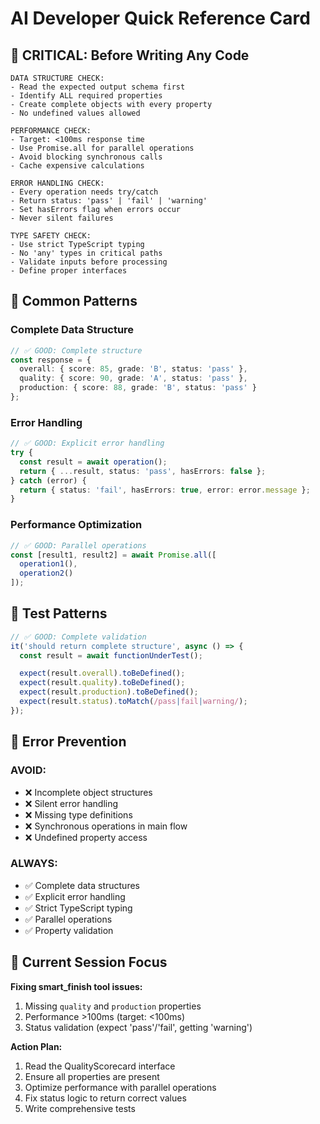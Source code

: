 # AI Developer Quick Reference Card

## 🚨 CRITICAL: Before Writing Any Code

```
DATA STRUCTURE CHECK:
- Read the expected output schema first
- Identify ALL required properties
- Create complete objects with every property
- No undefined values allowed

PERFORMANCE CHECK:
- Target: <100ms response time
- Use Promise.all for parallel operations
- Avoid blocking synchronous calls
- Cache expensive calculations

ERROR HANDLING CHECK:
- Every operation needs try/catch
- Return status: 'pass' | 'fail' | 'warning'
- Set hasErrors flag when errors occur
- Never silent failures

TYPE SAFETY CHECK:
- Use strict TypeScript typing
- No 'any' types in critical paths
- Validate inputs before processing
- Define proper interfaces
```

## 🔧 Common Patterns

### Complete Data Structure
```typescript
// ✅ GOOD: Complete structure
const response = {
  overall: { score: 85, grade: 'B', status: 'pass' },
  quality: { score: 90, grade: 'A', status: 'pass' },
  production: { score: 88, grade: 'B', status: 'pass' }
};
```

### Error Handling
```typescript
// ✅ GOOD: Explicit error handling
try {
  const result = await operation();
  return { ...result, status: 'pass', hasErrors: false };
} catch (error) {
  return { status: 'fail', hasErrors: true, error: error.message };
}
```

### Performance Optimization
```typescript
// ✅ GOOD: Parallel operations
const [result1, result2] = await Promise.all([
  operation1(),
  operation2()
]);
```

## 🧪 Test Patterns

```typescript
// ✅ GOOD: Complete validation
it('should return complete structure', async () => {
  const result = await functionUnderTest();

  expect(result.overall).toBeDefined();
  expect(result.quality).toBeDefined();
  expect(result.production).toBeDefined();
  expect(result.status).toMatch(/pass|fail|warning/);
});
```

## 🚨 Error Prevention

### AVOID:
- ❌ Incomplete object structures
- ❌ Silent error handling
- ❌ Missing type definitions
- ❌ Synchronous operations in main flow
- ❌ Undefined property access

### ALWAYS:
- ✅ Complete data structures
- ✅ Explicit error handling
- ✅ Strict TypeScript typing
- ✅ Parallel operations
- ✅ Property validation

## 🎯 Current Session Focus

**Fixing smart_finish tool issues:**
1. Missing `quality` and `production` properties
2. Performance >100ms (target: <100ms)
3. Status validation (expect 'pass'/'fail', getting 'warning')

**Action Plan:**
1. Read the QualityScorecard interface
2. Ensure all properties are present
3. Optimize performance with parallel operations
4. Fix status logic to return correct values
5. Write comprehensive tests
